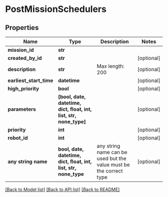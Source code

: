 # PostMissionSchedulers


## Properties
Name | Type | Description | Notes
------------ | ------------- | ------------- | -------------
**mission_id** | **str** |  | 
**created_by_id** | **str** |  | [optional] 
**description** | **str** | Max length: 200 | [optional] 
**earliest_start_time** | **datetime** |  | [optional] 
**high_priority** | **bool** |  | [optional] 
**parameters** | **[bool, date, datetime, dict, float, int, list, str, none_type]** |  | [optional] 
**priority** | **int** |  | [optional] 
**robot_id** | **int** |  | [optional] 
**any string name** | **bool, date, datetime, dict, float, int, list, str, none_type** | any string name can be used but the value must be the correct type | [optional]

[[Back to Model list]](../README.md#documentation-for-models) [[Back to API list]](../README.md#documentation-for-api-endpoints) [[Back to README]](../README.md)



